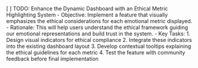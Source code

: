 [ ] TODO: Enhance the Dynamic Dashboard with an Ethical Metric Highlighting System
    - Objective: Implement a feature that visually emphasizes the ethical considerations for each emotional metric displayed.
    - Rationale: This will help users understand the ethical framework guiding our emotional representations and build trust in the system.
    - Key Tasks:
      1. Design visual indicators for ethical compliance
      2. Integrate these indicators into the existing dashboard layout
      3. Develop contextual tooltips explaining the ethical guidelines for each metric
      4. Test the feature with community feedback before final implementation